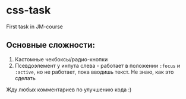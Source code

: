 # css-task
First task in JM-course

## Основные сложности:
1. Кастомные чекбоксы/радио-кнопки
2. Псевдоэлемент у инпута слева - работает в положении ```:focus``` и ```:active```, но не работает, пока вводишь текст. Не знаю, как это сделать

Жду любых комментариев по улучшению кода :)
